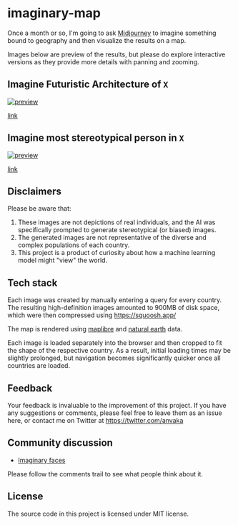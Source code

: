 # imaginary-map

Once a month or so, I'm going to ask [Midjourney](https://midjourney.com/) to
imagine something bound to geography and then visualize the results on a map.

Images below are preview of the results, but please do explore interactive versions
as they provide more details with panning and zooming.

## Imagine Futuristic Architecture of `X`

[![preview](https://anvaka.github.io/imaginary-map/images-small/architecture/preview.png)](https://anvaka.github.io/imaginary-map/architecture/)

[link](https://anvaka.github.io/imaginary-map/architecture/)

## Imagine most stereotypical person in `X`

[![preview](https://anvaka.github.io/imaginary-faces/preview.png)](https://anvaka.github.io/imaginary-faces/)

[link](https://anvaka.github.io/imaginary-faces/)

## Disclaimers

Please be aware that:

1. These images are not depictions of real individuals, and the AI was specifically prompted to generate stereotypical (or biased) images.
2. The generated images are not representative of the diverse and complex populations of each country.
3. This project is a product of curiosity about how a machine learning model might "view" the world.

## Tech stack

Each image was created by manually entering a query for every country. 
The resulting high-definition images amounted to 900MB of disk space, which were then compressed using https://squoosh.app/

The map is rendered using [maplibre](https://maplibre.org/) and [natural earth](https://www.naturalearthdata.com/) data.

Each image is loaded separately into the browser and then cropped to fit the shape of the respective country. As a result, initial loading times may be slightly prolonged, but navigation becomes significantly quicker once all countries are loaded.

## Feedback

Your feedback is invaluable to the improvement of this project. 
If you have any suggestions or comments, please feel free to leave them as an issue here, 
or contact me on Twitter at  https://twitter.com/anvaka

## Community discussion

* [Imaginary faces](https://www.reddit.com/r/MapPorn/comments/14ynj3s/asked_midjourney_to_imagine_the_most/)


Please follow the comments trail to see what people think about it.

## License

The source code in this project is licensed under MIT license. 